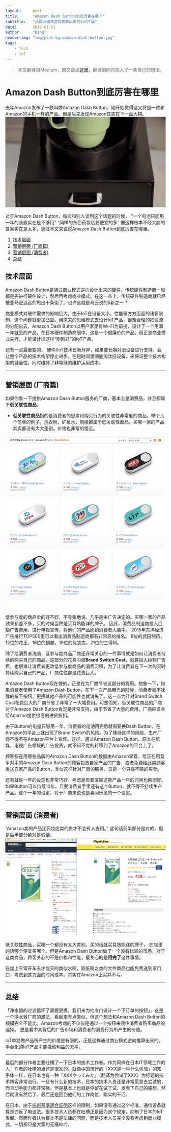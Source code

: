 ```yaml
---
layout:     post
title:      "Amazon Dash Button到底厉害在哪？"
subtitle:   "从商业模式逆向推算出来的IoT产品"
date:       2017-01-21
author:     "Ding"
header-img: "img/psot-bg-amazon-dash-button.jpg"
tags:
    - Tech
    - IoT
---
```




> 本文翻译自Medium，原文请点[这里](https://medium.com/@tokoroten/amazon-dash-buttonは何がヤバイのか-4fb29f42041d#.rqfgdw67x)，翻译的同时加入了一些自己的想法。
 

# Amazon Dash Button到底厉害在哪里
去年Amazon发布了一款叫做Amazon Dash Button，刚开始觉得这又将是一款和Amazon的手机一样的产品。但是后来发现Amazon其实在下一盘大棋。
![Alt text](/img/in-post/post-amazon-dash-button//post-amazon-dash-button-3.gif)

对于Amazon Dash Button，每次和别人谈到这个话题的时候，
“一个电池只能用一年的装置实在是不够用”
“同样的东西药妆店要便宜的多”
像这样根本不经大脑的答案实在是太多，通过本文来说说Amazon Dash Button到底厉害在哪里。

1. [技术层面](#tech)
2. [营销层面 (厂商篇)](#marketing1)
3. [营销层面 (消费者)](#marketing2)
4. [总结](#conlude)

## <a name="tech"></a>技术层面
Amazon Dash Button是通过商业模式逆向设计出来的硬件，传统硬件制造商一般都是先进行硬件设计，然后再考虑商业模式。在这一点上，传统硬件制造商就已经被亚马逊远远的甩出十条街了。也许这就是马云说的5新之一？

商业模式对硬件需求的影响巨大，由于IoT在设备大小，性能等方方面面的诸多限制，这个问题就更加凸显。用原来的思维模式去设计IoT产品，很难合理的把资源的分配出去，Amazon Dash Button以用户家里有Wi-Fi为前提，设计了一个用满一年就丢的产品。在日本硬件制造商眼中，这是一个很廉价的产品。但正是商业模式先行，才能设计出这样“刚刚好”的IoT产品。

还有一点最重要的， 硬件/IoT技术日新月异，如果要长期对旧设备进行支持，会让整个产品的技术构架停止进步。在短时间里彻底淘汰旧设备，来保证整个技术构架的健全性，同时维持了非常低的维护运用成本。

---

## <a name="marketing1"></a>营销层面 (厂商篇)

如果你看一下提供Amazon Dash Button服务的厂商，基本全是消费品，并且都属于**低关联性商品**。

- **低关联性商品**指的是消费者的思考和购买行为的关联性非常低的商品。举个几个简单的例子。洗衣粉，矿泉水，厕纸都属于低关联性商品。买哪一家的产品其实都没有太大差别。价格也非常的接近。

![Alt text](/img/in-post/post-amazon-dash-button//1484983164128.jpg)

<br>
低参与度的商品卖的好不好，不夸张地说，几乎是由广告决定的。买哪一家的产品效果都差不多，买的时候当然是买耳熟能详的牌子。
因此，消费品制造商投入巨额广告费用，进行电视宣传，将他们的产品刷到消费者大脑中。
2015年东洋经济广告排行TOP500里可以看出消费品制造商都有非常高的排名。
8位的武田制药，12位的花王，16位的麒麟，19位的优衣库，21位的三得利。

除了给消费者洗脑，低参与度商品厂商还非常关心的一件事情就是如何让消费者持续的购买自己的商品。这部分的花费叫做**Brand Switch Cost**，就算投入巨额广告费，也很难让消费者更改低参与度商品的消费习惯，为了让消费者在下一次购买时持续购买自己的产品，厂商往往都是花费巨大。

Amazon Dash Button现在做的，正是在为厂商节省这部分的费用。想象一下，如果消费者使用了Amazon Dash Button，在下一次产品用光的时候，消费者毫不犹豫的按下按钮，更换其他产品的可能性也就消失了。这一点为针对Brand Switch Cost花费巨大的厂商节省了非常了一大笔费用。可想而知，低关联性商品的厂商对于Amazon Dash Button肯定是非常支持，由于节省了大量的费用，厂商应该会给Amazon提供很高的进货折扣。

由于Button的电量只够用一年，消费者的电池用完后就需要换Dash Button，在Amazon的平台上就出现了Brand Switch的风险。为了降低这样的风险，生产厂商不得不在Amazon平台上宣传。这样，通过Amazon Dash Button，原本在纸媒，电视广告领域的广告投资，就不知不觉的转移到了Amazon的平台上了。

顾客都在用哪些品牌的Amazon Dash Button的数据由Amazon掌管，给正在用竞争对手的Amazon Dash Button的顾客投放自家产品的广告，或者免费给此类顾客发送自家产品的Button，类似这样针对厂商的服务，又是一个只赚不赔的买卖。

还有就是一年的设定也非常巧妙，考虑是否要废除这款产品一年的时间也刚刚好。如果Button可以持续10年，只要消费者手里还有这个Button，就不得不持续生产产品。这个一年的设定，对于厂商来说也是喜闻乐见的一个设定。

---


## <a name="marketing2"></a> 营销层面 (消费者)


“Amazon卖的产品比药妆店卖的贵才不会有人去用。”
这句话前半部分是对的，但是后半部分绝对是假话。
![Alt text](/img/in-post/post-amazon-dash-button//1485013064482.jpg)

低关联性商品，买哪一个都没有太大差别，买的话就买耳熟能详的牌子， 在店里的话哪个便宜买哪个。但是Amazon Dash Button做了一个没有比较的市场，对于这类商品，顾客关心的不是价格和性能，最关心的是**用完了**这件事情。

在加上平常开车去才能买的类似水啊，厕纸啊之类的大件商品也能免费送到家门口，考虑到这方面的时间成本。其实在Amazon上买并不亏。

---

## <a name="conlude"></a> 总结

「净水器的过滤器坏了需要更换，我们来为他专门设计一个下订单的按钮」，这是一个净水器厂商的想法，看起来有点类似，但这个想法和Amazon Dash Button的规模完全不能比。Amazon考虑的不仅仅是通过一个按钮来锁住消费者购买商品的选择。 更是看中其背后的广告市场和消费者的消费行为所产生的价值。

IoT单独做产品所产生的价值是有限的，正是这样通过商业模式逆向推算出来的，平台化的IoT产品才能撬动利益的天平。

---
最后的部分作者主要吐槽了一下日本的技术工作者。作为同样在日本IT领域工作的人，作者的吐槽的点还是很准的。就像中国流行的「XXX是一种什么体验」的知乎体一样，在日本也有一种「XXXやってみた」（翻译为尝试了XXX）为标题的技术博客非常流行。一旦有什么新的技术，日本的技术人员还是非常愿意去尝试的，而且动手能力都非常强。但是基本上也就是停留在试了试，发表下自己的感想。然后就没有然后了。最后还是回到他们的工作岗位，踏实的干活。

在日本，由于[技術基準適合証明](https://thepage.jp/detail/20140802-00000014-wordleaf)这样的限制，如果没有通过这个标准，通信设备就算是违反了电波法。很多技术人员都在吐槽正是因为这个规定，抑制了日本的IoT发展。然而作者认为根本不是法律的问题，而是技术人员完全没有考虑到商业模式。一切都只是大家的无痛呻吟。